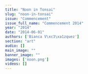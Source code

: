 ```yaml
---
title: "Noon in Tonsai"
slug: "noon-in-tonsai"
issue: "Commencement"
issue_full_name: "Commencement 2014"
year: "2014"
date: "2014-06-01"
authors: ['Bianca V\xc3\xa1zquez']
section: "art"
audio: []
main_image: ""
banner_image: ""
images: ['noon.png']
videos: []
---
```

